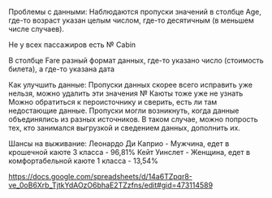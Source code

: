 Проблемы с данными:
Наблюдаются пропуски значений в столбце Age, где-то возраст указан целым числом, где-то десятичным (в меньшем числе случаев).

Не у всех пассажиров есть № Cabin

В столбце Fare разный формат данных, где-то указано число (стоимость билета), а где-то указана дата

Как улучшить данные:
Пропуски данных скорее всего исправить уже нельзя, можно удалить эти значения
№ Каюты тоже уже не узнать
Можно обратиться к пероисточнику и сверить, есть ли там недостающие данные. Пропуски могли возникнуть, когда данные объединялись из разных источников. В таком случае, можно попрость тех, кто занимался выгрузкой и сведением данных, дополнить их.



Шансы на выживание:
Леонардо Ди Каприо - Мужчина, едет в крошечной каюте 3 класса - 96,81% Кейт Уинслет - Женщина, едет в комфортабельной каюте 1 класса - 13,54%

https://docs.google.com/spreadsheets/d/14a6TZpqr8-ve_0oB6Xrb_TjtkYdAOzO6bhaE2TZzfns/edit#gid=473114589
